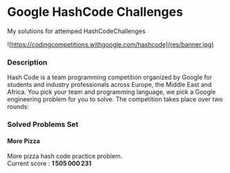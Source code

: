 # Google HashCode Challenges
My solutions for attemped HashCodeChallenges

![https://codingcompetitions.withgoogle.com/hashcode](res/banner.jpg)

### Description
Hash Code is a team programming competition organized by Google for students and industry professionals across Europe, the Middle East and Africa. You pick your team and programming language, we pick a Google engineering problem for you to solve. The competition takes place over two rounds:

### Solved Problems Set
#### More Pizza
More pizza hash code practice problem.  
Current score : **1 505 000 231**
